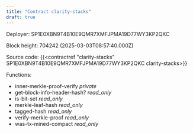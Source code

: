 ```yaml
---
title: "Contract clarity-stacks"
draft: true
---
```

Deployer: SP1E0XBN9T4B10E9QMR7XMFJPMA19D77WY3KP2QKC


 



Block height: 704242 (2025-03-03T08:57:40.000Z)

Source code: {{<contractref "clarity-stacks" SP1E0XBN9T4B10E9QMR7XMFJPMA19D77WY3KP2QKC clarity-stacks>}}

Functions:

* inner-merkle-proof-verify _private_
* get-block-info-header-hash? _read_only_
* is-bit-set _read_only_
* merkle-leaf-hash _read_only_
* tagged-hash _read_only_
* verify-merkle-proof _read_only_
* was-tx-mined-compact _read_only_
